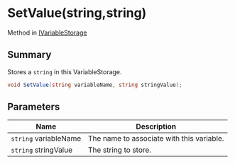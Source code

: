 # SetValue(string,string)

Method in [IVariableStorage](./)

## Summary

Stores a `string` in this VariableStorage.

```csharp
void SetValue(string variableName, string stringValue);
```

## Parameters

| Name                  | Description                               |
| --------------------- | ----------------------------------------- |
| `string` variableName | The name to associate with this variable. |
| `string` stringValue  | The string to store.                      |
